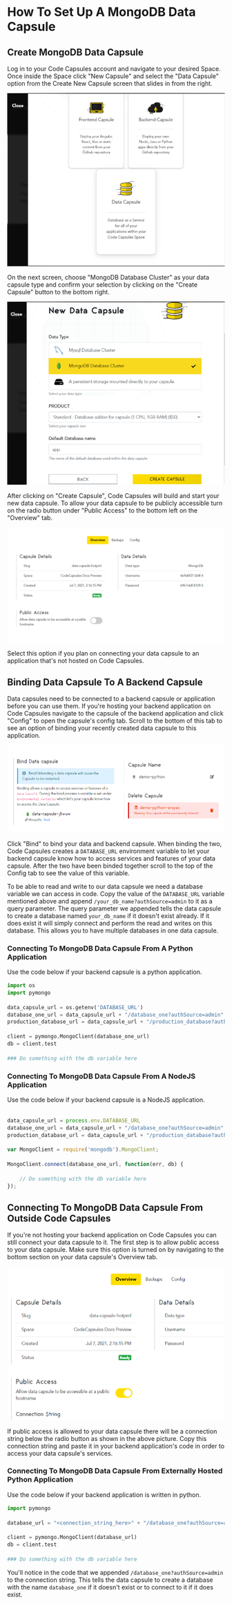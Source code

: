 # How To Set Up A MongoDB Data Capsule

## Create MongoDB Data Capsule

Log in to your Code Capsules account and navigate to your desired Space. Once inside the Space click "New Capsule" and select the "Data Capsule" option from the Create New Capsule screen that slides in from the right. 

![Create Data Capsule](../assets/reference/create-data-capsule.png)

On the next screen, choose "MongoDB Database Cluster" as your data capsule type and confirm your selection by clicking on the "Create Capsule" button to the bottom right. 

![MongoDB Database Cluster](../assets/reference/mongodb-database-cluster.png)

After clicking on "Create Capsule", Code Capsules will build and start your new data capsule. To allow your data capsule to be publicly accessible turn on the radio button under "Public Access" to the bottom left on the "Overview" tab. 

![Allow Public Access](../assets/reference/public-access.png)

Select this option if you plan on connecting your data capsule to an application that's not hosted on Code Capsules.  

## Binding Data Capsule To A Backend Capsule

Data capsules need to be connected to a backend capsule or application before you can use them. If you're hosting your backend application on Code Capsules navigate to the capsule of the backend application and click "Config" to open the capsule's config tab. Scroll to the bottom of this tab to see an option of binding your recently created data capsule to this application.

![Bind Data Capsule](../assets/reference/bind-data-capsule.png)

Click "Bind" to bind your data and backend capsule. When binding the two, Code Capsules creates a `DATABASE_URL` environment variable to let your backend capsule know how to access services and features of your data capsule. After the two have been binded together scroll to the top of the Config tab to see the value of this variable. 

To be able to read and write to our data capsule we need a database variable we can access in code. Copy the value of the `DATABASE_URL` variable mentioned above and append `/your_db_name?authSource=admin` to it as a query parameter. The query parameter we appended tells the data capsule to create a database named `your_db_name` if it doesn't exist already. If it does exist it will simply connect and perform the read and writes on this database. This allows you to have multiple databases in one data capsule.

### Connecting To MongoDB Data Capsule From A Python Application 

Use the code below if your backend capsule is a python application. 

```python
import os
import pymongo

data_capsule_url = os.getenv('DATABASE_URL')
database_one_url = data_capsule_url + "/database_one?authSource=admin"
production_database_url = data_capsule_url + "/production_database?authSource=admin"

client = pymongo.MongoClient(database_one_url)
db = client.test

### Do something with the db variable here

```

### Connecting To MongoDB Data Capsule From A NodeJS Application 

Use the code below if your backend capsule is a NodeJS application.

```js

data_capsule_url = process.env.DATABASE_URL
database_one_url = data_capsule_url + "/database_one?authSource=admin"
production_database_url = data_capsule_url + "/production_database?authSource=admin"

var MongoClient = require('mongodb').MongoClient;

MongoClient.connect(database_one_url, function(err, db) {

    // Do something with the db variable here
});

```

## Connecting To MongoDB Data Capsule From Outside Code Capsules

If you're not hosting your backend application on Code Capsules you can still connect your data capsule to it. The first step is to allow public access to your data capsule. Make sure this option is turned on by navigating to the bottom section on your data capsule's Overview tab.

![Get Connection String](../assets/reference/connection-string.png)

If public access is allowed to your data capsule there will be a connection string below the radio button as shown in the above picture. Copy this connection string and paste it in your backend application's code in order to access your data capsule's services.  

### Connecting To MongoDB Data Capsule From Externally Hosted Python Application 

Use the code below if your backend application is written in python. 

```python
import pymongo

database_url = "<connection_string_here>" + "/database_one?authSource=admin"

client = pymongo.MongoClient(database_url)
db = client.test

### Do something with the db variable here

```

You'll notice in the code that we appended `/database_one?authSource=admin` to the connection string. This tells the data capsule to create a database with the name `database_one` if it doesn't exist or to connect to it if it does exist. 
